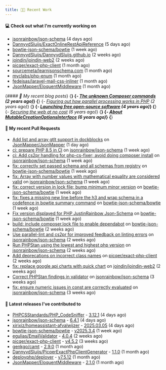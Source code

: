 ```yaml
---
title: 👨‍💻 Recent Work
---
```


#### 💻 Check out what I'm currently working on

- [jsonrainbow/json-schema](https://github.com/jsonrainbow/json-schema) (4 days ago)
- [DannyvdSluijs/ExactOnlineRestApiReference](https://github.com/DannyvdSluijs/ExactOnlineRestApiReference) (5 days ago)
- [bowtie-json-schema/bowtie](https://github.com/bowtie-json-schema/bowtie) (1 week ago)
- [DannyvdSluijs/DannyvdSluijs.github.io](https://github.com/DannyvdSluijs/DannyvdSluijs.github.io) (2 weeks ago)
- [joindin/joindin-web2](https://github.com/joindin/joindin-web2) (2 weeks ago)
- [picqer/exact-php-client](https://github.com/picqer/exact-php-client) (1 month ago)
- [sourcemeta/learnjsonschema.com](https://github.com/sourcemeta/learnjsonschema.com) (1 month ago)
- [myclabs/php-enum](https://github.com/myclabs/php-enum) (1 month ago)
- [fedeisas/laravel-mail-css-inliner](https://github.com/fedeisas/laravel-mail-css-inliner) (1 month ago)
- [JsonMapper/EloquentMiddleware](https://github.com/JsonMapper/EloquentMiddleware) (1 month ago)


{*#### 📜 My recent blog posts*}
{**}
{*- [The unknown Composer commands](https://www.dannyvandersluijs.nl/posts/2023-08-25-the-unknown-composer-commands.html) (2 years ago)*}
{**}
{*- [Figuring out how parallel processing works in PHP](https://www.dannyvandersluijs.nl/posts/2023-06-21-figuring-out-how-parallel-processing-works-in-php.html) (2 years ago)*}
{**}
{*- [Launching free open-source software](https://www.dannyvandersluijs.nl/posts/2020-07-02-launching-free-open-source-software.html) (4 years ago)*}
{**}
{*- [Securing the web at no cost](https://www.dannyvandersluijs.nl/posts/2019-02-04-securing-the-web-at-no-cost.html) (6 years ago)*}
{**}
{*- [About MutableCreationOptionsInterface](https://www.dannyvandersluijs.nl/posts/2018-10-15-about-mutable-creation-options-interface.html) (6 years ago)*}
{**}

#### 🔨 My recent Pull Requests

- [Add list and array gtlt support in dockblocks](https://github.com/JsonMapper/JsonMapper/pull/193) on [JsonMapper/JsonMapper](https://github.com/JsonMapper/JsonMapper) (1 day ago)
- [ci: prepare PHP 8.5 in CI](https://github.com/jsonrainbow/json-schema/pull/815) on [jsonrainbow/json-schema](https://github.com/jsonrainbow/json-schema) (1 week ago)
- [ci: Add cs2pr handling for php-cs-fixer; avoid doing composer install](https://github.com/jsonrainbow/json-schema/pull/814) on [jsonrainbow/json-schema](https://github.com/jsonrainbow/json-schema) (1 week ago)
- [fix: correctly set passed schema and all schemas from registry](https://github.com/bowtie-json-schema/bowtie/pull/1927) on [bowtie-json-schema/bowtie](https://github.com/bowtie-json-schema/bowtie) (1 week ago)
- [fix: Array with number values with mathematical equality are considered valid](https://github.com/jsonrainbow/json-schema/pull/813) on [jsonrainbow/json-schema](https://github.com/jsonrainbow/json-schema) (1 week ago)
- [fix: correct version in lock file; bump minimum minor version](https://github.com/bowtie-json-schema/bowtie/pull/1921) on [bowtie-json-schema/bowtie](https://github.com/bowtie-json-schema/bowtie) (1 week ago)
- [fix: fixes a missing new line before the h3 and wrap schema in a codefence in bowtie summary command](https://github.com/bowtie-json-schema/bowtie/pull/1918) on [bowtie-json-schema/bowtie](https://github.com/bowtie-json-schema/bowtie) (1 week ago)
- [Fix version displayed for PHP JustinRainbow Json-Schema](https://github.com/bowtie-json-schema/bowtie/pull/1917) on [bowtie-json-schema/bowtie](https://github.com/bowtie-json-schema/bowtie) (1 week ago)
- [build: include composer.lock file to enable dependabot](https://github.com/bowtie-json-schema/bowtie/pull/1913) on [bowtie-json-schema/bowtie](https://github.com/bowtie-json-schema/bowtie) (2 weeks ago)
- [Use parallel-lint and cs2pr for improved feedback on linting errors](https://github.com/jsonrainbow/json-schema/pull/812) on [jsonrainbow/json-schema](https://github.com/jsonrainbow/json-schema) (2 weeks ago)
- [Run PHPStan using the lowest and highest php version](https://github.com/jsonrainbow/json-schema/pull/811) on [jsonrainbow/json-schema](https://github.com/jsonrainbow/json-schema) (2 weeks ago)
- [Add deprecations on incorrect class names](https://github.com/picqer/exact-php-client/pull/678) on [picqer/exact-php-client](https://github.com/picqer/exact-php-client) (2 weeks ago)
- [fix: replace google api charts with quick chart](https://github.com/joindin/joindin-web2/pull/927) on [joindin/joindin-web2](https://github.com/joindin/joindin-web2) (2 weeks ago)
- [Correct PHPStan findings in validator](https://github.com/jsonrainbow/json-schema/pull/808) on [jsonrainbow/json-schema](https://github.com/jsonrainbow/json-schema) (3 weeks ago)
- [fix: ensure numeric issues in const are correctly evaluated](https://github.com/jsonrainbow/json-schema/pull/805) on [jsonrainbow/json-schema](https://github.com/jsonrainbow/json-schema) (3 weeks ago)


#### 🔭 Latest releases I've contributed to

- [PHPCSStandards/PHP_CodeSniffer](https://github.com/PHPCSStandards/PHP_CodeSniffer) - [3.12.1](https://github.com/PHPCSStandards/PHP_CodeSniffer/releases/tag/3.12.1) (4 days ago)
- [jsonrainbow/json-schema](https://github.com/jsonrainbow/json-schema) - [6.4.1](https://github.com/jsonrainbow/json-schema/releases/tag/6.4.1) (4 days ago)
- [xirixiz/homeassistant-afvalwijzer](https://github.com/xirixiz/homeassistant-afvalwijzer) - [2025.03.05](https://github.com/xirixiz/homeassistant-afvalwijzer/releases/tag/2025.03.05) (4 days ago)
- [bowtie-json-schema/bowtie](https://github.com/bowtie-json-schema/bowtie) - [v2025.3.4](https://github.com/bowtie-json-schema/bowtie/releases/tag/v2025.3.4) (1 week ago)
- [egulias/EmailValidator](https://github.com/egulias/EmailValidator) - [4.0.4](https://github.com/egulias/EmailValidator/releases/tag/4.0.4) (2 weeks ago)
- [picqer/exact-php-client](https://github.com/picqer/exact-php-client) - [v4.5.2](https://github.com/picqer/exact-php-client/releases/tag/v4.5.2) (3 weeks ago)
- [genkgo/camt](https://github.com/genkgo/camt) - [2.9.0](https://github.com/genkgo/camt/releases/tag/2.9.0) (1 month ago)
- [DannyvdSluijs/PicqerExactPhpClientGenerator](https://github.com/DannyvdSluijs/PicqerExactPhpClientGenerator) - [1.1.0](https://github.com/DannyvdSluijs/PicqerExactPhpClientGenerator/releases/tag/1.1.0) (1 month ago)
- [deployphp/deployer](https://github.com/deployphp/deployer) - [v7.5.12](https://github.com/deployphp/deployer/releases/tag/v7.5.12) (1 month ago)
- [JsonMapper/EloquentMiddleware](https://github.com/JsonMapper/EloquentMiddleware) - [2.1.0](https://github.com/JsonMapper/EloquentMiddleware/releases/tag/2.1.0) (1 month ago)